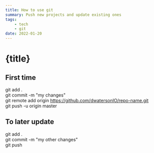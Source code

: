 ```yaml
---
title: How to use git
summary: Push new projects and update existing ones
tags: 
    - tech
    - git
date: 2022-01-20
---
```


# {title}

## First time

git add .  
git commit -m "my changes"  
git remote add origin https://github.com/dwatersonIO/repo-name.git  
git push -u origin master  

## To later update

git add .  
git commit -m "my other changes"  
git push  